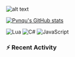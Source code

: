 
![alt text](https://github.com/pvnqu/pvnqu/main/images "Logo Title Text 1")

[![Pvnqu's GitHub stats](https://github-readme-stats-delta-ivory.vercel.app/api?username=pvnqu&show_icons=true&theme=blue)](https://github.com/pvnqu/github-readme-stats)


![Lua](https://img.shields.io/badge/Lua-2C2D72?style=for-the-badge&logo=lua&logoColor=blue)
![C#](https://img.shields.io/badge/C%23-239120?style=for-the-badge&logo=csharp&logoColor=white)
![JavaScript](https://img.shields.io/badge/JavaScript-323330?style=for-the-badge&logo=javascript&logoColor=F7DF1E)



### :zap: Recent Activity

